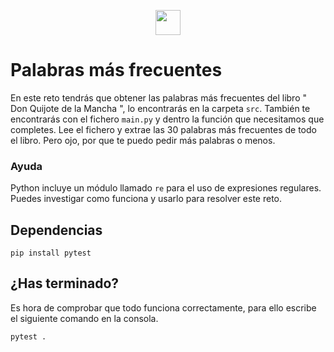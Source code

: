 <p align="center">
    <img src="https://dekalabs.com/wp-content/uploads/2019/02/dekalabs-logo-web.png" height="40">	
</p>

# Palabras más frecuentes

En este reto tendrás que obtener las palabras más frecuentes del libro " Don Quijote de la Mancha ", lo encontrarás en
la carpeta ``src``. También te encontrarás con el fichero ``main.py`` y dentro la función que necesitamos que completes.
Lee el fichero y extrae las 30 palabras más frecuentes de todo el libro. Pero ojo, por que te puedo
pedir más palabras o menos.

### Ayuda
    
Python incluye un módulo llamado ``re`` para el uso de expresiones regulares. Puedes investigar como funciona y usarlo 
para resolver este reto.

## Dependencias

    pip install pytest

## ¿Has terminado?

Es hora de comprobar que todo funciona correctamente, para ello escribe el siguiente comando en la consola.

    pytest .
